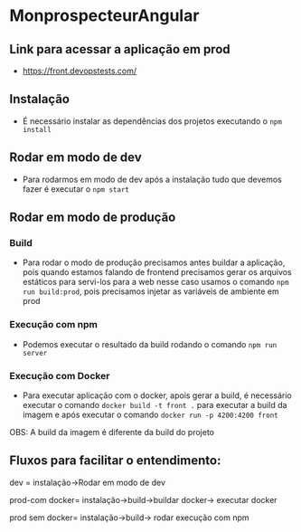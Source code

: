 # MonprospecteurAngular

## Link para acessar a aplicação em prod
- https://front.devopstests.com/
## Instalação
- É necessário instalar as dependências dos projetos executando o `npm install`

## Rodar em modo de dev
- Para rodarmos em modo de dev após a instalação tudo que devemos fazer é executar o `npm start`

## Rodar em modo de produção
### Build
- Para rodar o modo de produção precisamos antes buildar a aplicação, pois quando estamos falando de frontend precisamos gerar os arquivos estáticos para servi-los para a web
nesse caso usamos o comando `npm run build:prod`, pois precisamos injetar as variáveis de ambiente em prod

### Execução com npm
- Podemos executar o resultado da build rodando o comando `npm run server` 
### Execução com Docker
- Para executar aplicação com o docker, apois gerar a build, é necessário executar o comando `docker build -t front .` para executar a build da imagem e após executar o comando `docker run -p 4200:4200 front`

OBS: A build da imagem é diferente da build do projeto

## Fluxos para facilitar o entendimento:
dev = instalação->Rodar em modo de dev

prod-com docker= instalação->build->buildar docker-> executar docker

prod sem docker= instalação->build-> rodar execução com npm
 
